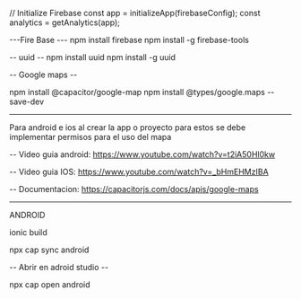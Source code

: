 // Initialize Firebase
const app = initializeApp(firebaseConfig);
const analytics = getAnalytics(app);


---Fire Base ---
npm install firebase
npm install -g firebase-tools

-- uuid --
npm install uuid
npm install -g uuid

-- Google maps -- 

npm install @capacitor/google-map
npm install @types/google.maps --save-dev

**********************************************************************************************************************************************************************************************************

Para android e ios al crear la app o proyecto para estos se debe implementar permisos para el uso del mapa

-- Video guia android: https://www.youtube.com/watch?v=t2iA50Hl0kw

-- Video guia IOS: https://www.youtube.com/watch?v=_bHmEHMzIBA

-- Documentacion: https://capacitorjs.com/docs/apis/google-maps 


**********************************************************************************************************************************************************************************************************

ANDROID


ionic build

npx cap sync android

-- Abrir en adroid studio --

npx cap open android
